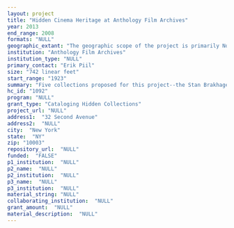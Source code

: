 ```yaml
--- 
layout: project 
title: "Hidden Cinema Heritage at Anthology Film Archives"
year: 2013
end_range: 2008
formats: "NULL"
geographic_extant: "The geographic scope of the project is primarily North America, with selected materials produced and published in the United States."
institution: "Anthology Film Archives"
institution_type: "NULL"
primary_contact: "Erik Piil"
size: "742 linear feet"
start_range: "1923"
summary: "Five collections proposed for this project--the Stan Brakhage Collection, the Hollis Frampton Collection, the Gretchen Berg Collection, the Collective for Living Cinema Archive, and Anthology's collection of publications--vary in size and contain original manuscripts, notes, photographs, slides, etchings, drawings, illustrations, correspondence, published books and reviews. Filmmaker Stan Brakhage (1933-2003) is considered to be one of the most important figures in experimental cinema and 20th century art. The Stan Brakhage Collection contains original material related to the artist, including unique correspondence and other writings. Filmmaker Hollis Frampton (1936-1984) remains one of the guiding figures of avant-garde cinema. His collection contains unique documentation of pioneering work with film, video, computer art and digital production from the late 1970s and early 1980s. Photographer Gretchen Berg (b. 1940) documented the New York art scene in the early 1960s, as well as the opening of Anthology Film Archives in 1970. The Collective for Living Cinema (1973-1993) emerged in the 1980s as an important New York venue with the intention to \"overcome the economic, social and political burdens of an art in chains.\" Anthology's collection of periodicals serve as records of quotidian and international events from unique individual and community perspectives."
hc_id: "1092"
program: "NULL"
grant_type: "Cataloging Hidden Collections"
project_url: "NULL"
address1:  "32 Second Avenue"
address2:  "NULL"
city:  "New York"
state:  "NY"
zip: "10003"
repository_url:  "NULL"
funded:  "FALSE"
p1_institution:  "NULL"
p2_name:  "NULL"
p2_institution:  "NULL"
p3_name:  "NULL"
p3_institution:  "NULL"
material_string: "NULL"
collaborating_institution:  "NULL"
grant_amount:  "NULL"
material_description:  "NULL"
---
```

